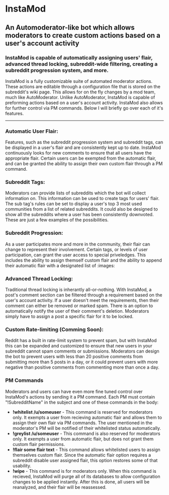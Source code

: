 # InstaMod
## An Automoderator-like bot which allows moderators to create custom actions based on a user's account activity

### InstaMod is capable of automatically assigning users' flair, advanced thread locking, subreddit-wide filtering, creating a subreddit progression system, and more. 

InstaMod is a fully customizable suite of automated moderator actions. These actions are editable through a configuration file that is stored on the subreddit's wiki page. This allows for on the fly changes by a mod team, much like AutoModerator. Unlike AutoModerator, InstaMod is capable of preforming actions based on a user's account activity. InstaMod also allows for further control via PM commands. Below I will briefly go over each of it's features.

-----
### Automatic User Flair:
Features, such as the subreddit progression system and subreddit tags, can be displayed in a user's flair and are consistently kept up to date. InstaMod continuously looks for new comments to ensure that all users have the appropriate flair. Certain users can be exempted from the automatic flair, and can be granted the ability to assign their own custom flair through a PM command.

### Subreddit Tags:
Moderators can provide lists of subreddits which the bot will collect information on. This information can be used to create tags for users' flair. The sub tag's rules can be set to display a user's top 3 most used communities from a list of related subreddits. It could also be designed to show all the subreddits where a user has been consistently downvoted. These are just a few examples of the possibilities.

### Subreddit Progression:
As a user participates more and more in the community, their flair can change to represent their involvement. Certain tags, or levels of user participation, can grant the user access to special priveledges. This includes the ability to assign themself custom flair and the ability to append their automatic flair with a designated list of :images:

### Advanced Thread Locking:
Traditional thread locking is inherantly all-or-nothing. With InstaMod, a post's comment section can be filtered through a requirement based on the user's account activity. If a user doesn't meet the requirements, then their comment can either be removed or marked spam. There is an option to automatically notify the user of their comment's deletion. Moderators simply have to assign a post a specific flair for it to be locked.

### Custom Rate-limiting (Comming Soon):
Reddit has a built in rate-limit system to prevent spam, but with InstaMod this can be expanded and customized to ensure that new users in your subreddit cannot spam comments or submissions. Moderators can design the bot to prevent users with less than 20 positive comments from submitting more than 5 posts in a day, or it could prevent users with more negative than positive comments from commenting more than once a day.

### PM Commands
Moderators and users can have even more fine tuned control over InstaMod's actions by sending it a PM command. Each PM must contain "!SubredditName" in the subject and one of these commands in the body:
* **!whitelist /u/someuser** - This command is reserved for moderators only. It exempts a user from recieving automatic flair and allows them to assign their own flair via PM commands. The user mentioned in the moderator's PM will be notified of their whitelisted status automatically.
* **!greylist /u/someuser** - This command is also reserved for moderators only. It exempts a user from automatic flair, but does not grant them custom flair permissions.
* **!flair some flair text** - This command allows whitelisted users to assign themselves custom flair. Since the automatic flair option requires a subreddit disable user assigned flair, this option restores some of that usability.
* **!wipe** - This command is for moderators only. When this command is recieved, InstaMod will purge all of its databases to allow configuration changes to be applied instantly. After this is done, all users will be reanalyzed, and their flair will be reassessed.
